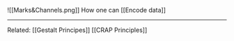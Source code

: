 ![[Marks&Channels.png]]
How one can [[Encode data]]



____
Related: [[Gestalt Principes]] [[CRAP Principles]]

